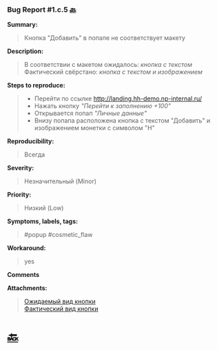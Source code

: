 ### Bug Report #1.с.5 [🔙](../solutions/solution_1.md)
**Summary:**
> Кнопка "Добавить" в попапе не соответствует макету 

**Description:**
> В соответствии с макетом ожидалось: *кнопка с текстом*\
> Фактический свёрстано: *кнопка с текстом и изображением*
> 
**Steps to reproduce:**
> - Перейти по ссылке http://landing.hh-demo.np-internal.ru/
> - Нажать кнопку *"Перейти к заполнению +100"*
> - Открывается попап *"Личные данные"*
> - Внизу попапа расположена кнопка с текстом "Добавить" и изображением монетки с символом "H"
> 
**Reproducibility:**
> Всегда
> 
**Severity:**
> Незначительный (Minor)
> 
**Priority:**
> Низкий (Low)
> 
**Symptoms, labels, tags:**
> #popup #cosmetic_flaw
> 
**Workaround:**
> yes
> 
**Comments**
>
**Attachments:**
> [Ожидаемый вид кнопки](../attachments/1.c.5_expected.png)\
> [Фактический вид кнопки](../attachments/1.c.5_actual.png)
# [🔙](../solutions/solution_1.md)